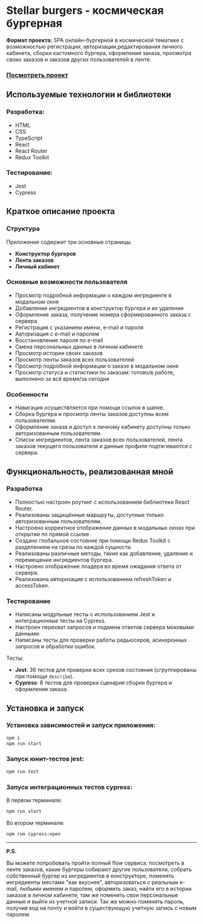 # Stellar burgers - космическая бургерная

**Формат проекта:** SPA онлайн-бургерной в космической тематике с возможностью регистрации, авторизации,редактирования личного кабинета, сборки кастомного бургера, оформления заказа, просмотра своих заказов и заказов других пользователей в ленте.

### [Посмотреть проект](https://webbOrista.github.io/stellar-burgers/)

## Используемые технологии и библиотеки

### Разработка:
- HTML
- CSS
- TypeScript
- React
- React Router
- Redux Toolkit

### Тестирование:
- Jest
- Cypress

## Краткое описание проекта

### Структура

Приложение содержит три основные страницы:

- **Конструктор бургеров**
- **Лента заказов**
- **Личный кабинет**

### Основные возможности пользователя

- Просмотр подробной информации о каждом ингредиенте в модальном окне
- Добавление ингредиентов в конструктор бургера и их удаление
- Оформление заказа, получение номера сформированного заказа с сервера
- Регистрация с указанием имени, e-mail и пароля
- Авторизация с e-mail и паролем
- Восстановление пароля по e-mail
- Смена персональных данных в личном кабинете
- Просмотр истории своих заказов
- Просмотр ленты заказов всех пользователей
- Просмотр подробной информации о заказе в модальном окне
- Просмотр статуса и статистики по заказам: готово/в работе, выполнено за всё время/за сегодня

### Особенности

- Навигация осуществляется при помощи ссылок в шапке.
- Сборка бургера и просмотр ленты заказов доступны всем пользователям.
- Оформление заказа и доступ к личному кабинету доступны только авторизованным пользователям.
- Список ингредиентов, лента заказов всех пользователей, лента заказов текущего пользователя и данные профиля подтягиваются с сервера.

## Функциональность, реализованная мной

### Разработка

- Полностью настроен роутинг с использованием библиотеки React Router.
- Реализованы защищённые маршруты, доступные только авторизованным пользователям.
- Настроено корректное отображение данных в модальных окнах при открытии по прямой ссылке.
- Создано глобальное состояние при помощи Redux Toolkit с разделением на срезы по каждой сущности.
- Реализованы различные методы, такие как добавление, удаление и перемещение ингредиентов бургера.
- Настроено отображение лоадера во время ожидания ответа от сервера.
- Реализована авторизация с использованием refreshToken и accessToken.

### Тестирование

- Написаны модульные тесты с использованием Jest и интеграционные тесты на Cypress.
- Настроен перехват запросов и подмена ответов сервера моковыми данными.
- Написаны тесты для проверки работы редьюсеров, асинхронных запросов и обработки ошибок.
  
Тесты:
- **Jest**: 36 тестов для проверки всех срезов состояния (сгруппированы при помощи `describe`).
- **Cypress**: 8 тестов для проверки сценария сборки бургера и оформления заказа.

## Установка и запуск

### Установка зависимостей и запуск приложения:

```bash
npm i
npm run start

```

### Запуск юнит-тестов jest:

```bash
npm run test

```

###  Запуск интеграционных тестов cypress:

В первом терминале: 

```bash
npm run start

```

Во втором терминале:

```bash
npm run cypress:open

```

---

**P.S.**

Вы можете попробовать пройти полный flow сервиса: посмотреть в ленте заказов, какие бургеры собирают другие пользователи, собрать собственный бургер из ингредиентов в конструкторе, поменять ингредиенты местами "как вкуснее", авторизоваться с реальным e-mail, любыми именем и паролем, оформить заказ, найти его в истории заказов в личном кабинете, там же поменять свои персональные данные и выйти из учетной записи. Так же можно поменять пароль, получив код на почту и войти в существующую учетную запись с новым паролем.

